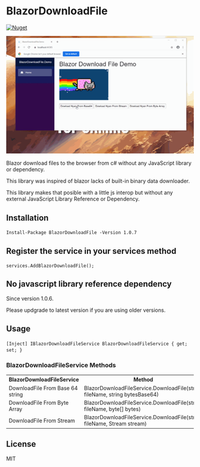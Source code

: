 # BlazorDownloadFile

[![Nuget](https://buildstats.info/nuget/BlazorDownloadFile?v=1.0.7)](https://www.nuget.org/packages/BlazorDownloadFile)

![](BlazorDownloadFileDemo.gif)

Blazor download files to the browser from c# without any JavaScript library or dependency.

This library was inspired of blazor lacks of built-in binary data downloader. 

This library makes that posible with a little js interop but without any external JavaScript Library Reference or Dependency.

## Installation

`Install-Package BlazorDownloadFile -Version 1.0.7`

## Register the service in your services method

`services.AddBlazorDownloadFile();`

## No javascript library reference dependency

Since version 1.0.6. 

Please updgrade to latest version if you are using older versions.

## Usage

`[Inject] IBlazorDownloadFileService BlazorDownloadFileService { get; set; }`

### BlazorDownloadFileService Methods

<table>
	<tr>
		<th>BlazorDownloadFileService</th>
		<th>Method</th>
	</tr>
	<tr>
		<td>DownloadFile From Base 64 string</td>
		<td>BlazorDownloadFileService.DownloadFile(string fileName, string bytesBase64)</td>
	</tr>
	<tr>
		<td>DownloadFile From Byte Array</td>
		<td>BlazorDownloadFileService.DownloadFile(string fileName, byte[] bytes)</td>
	</tr>
	<tr>
		<td>DownloadFile From Stream</td>
		<td>BlazorDownloadFileService.DownloadFile(string fileName, Stream stream)</td>
	</tr>
</table>


## License
MIT
